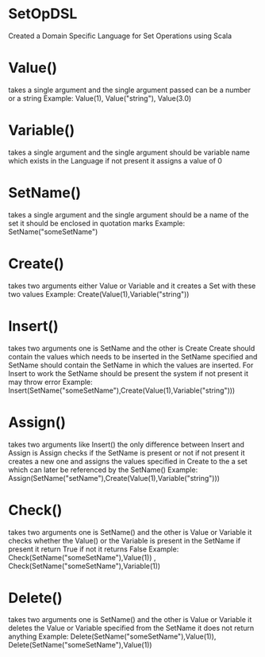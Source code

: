 # SetOpDSL

Created a Domain Specific Language for Set Operations using Scala

# Value()
takes a single argument and the single argument passed can be a number or a string Example: Value(1), Value("string"), Value(3.0)

# Variable() 
takes a single argument and the single argument should be variable name which exists in the Language if not present it assigns a value of 0

# SetName() 
takes a single argument and the single argument should be a name of the set it should be enclosed in quotation marks 
Example: SetName("someSetName")

# Create() 
takes two arguments either Value or Variable and it creates a Set with these two values 
Example: Create(Value(1),Variable("string")) 

# Insert() 
takes two arguments one is SetName and the other is Create Create should contain the values which needs to be inserted in the SetName specified and SetName should contain the SetName in which the values are inserted. For Insert to work the SetName should be present the system if not present it may throw error
Example: Insert(SetName("someSetName"),Create(Value(1),Variable("string")))

# Assign() 
takes two arguments like Insert() the only difference between Insert and Assign is Assign checks if the SetName is present or not if not present it creates a new one 
and assigns the values specified in Create to the a set which can later be referenced by the SetName() 
Example: Assign(SetName("setName"),Create(Value(1),Variable("string")))

# Check() 
takes two arguments one is SetName() and the other is Value or Variable it checks whether the Value() or the Variable is present in the SetName if present it return True if not it returns False
Example: Check(SetName("someSetName"),Value(1)) , Check(SetName("someSetName"),Variable(1))

# Delete() 
takes two arguments one is SetName() and the other is Value or Variable it deletes the Value or Variable specified from the SetName it does not return anything
Example: Delete(SetName("someSetName"),Value(1)), Delete(SetName("someSetName"),Value(1))




